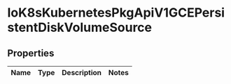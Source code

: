 
# IoK8sKubernetesPkgApiV1GCEPersistentDiskVolumeSource

## Properties
Name | Type | Description | Notes
------------ | ------------- | ------------- | -------------



